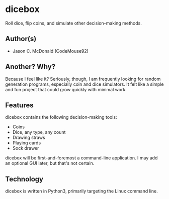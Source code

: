 # dicebox
Roll dice, flip coins, and simulate other decision-making methods.

## Author(s)

- Jason C. McDonald (CodeMouse92)

## Another? Why?
Because I feel like it? Seriously, though, I am frequently looking for random generation programs, especially coin and dice simulators. It felt like a simple and fun project that could grow quickly with minimal work.

## Features
dicebox contains the following decision-making tools:

- Coins
- Dice, any type, any count
- Drawing straws
- Playing cards
- Sock drawer

dicebox will be first-and-foremost a command-line application. I may add an optional GUI later, but that's not certain.

## Technology

dicebox is written in Python3, primarily targeting the Linux command line.
